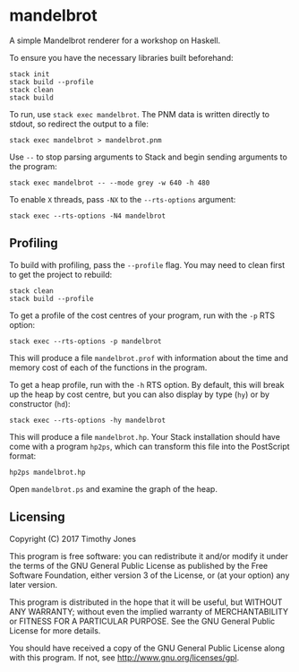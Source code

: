 mandelbrot
==========

A simple Mandelbrot renderer for a workshop on Haskell.

To ensure you have the necessary libraries built beforehand:

```shell
stack init
stack build --profile
stack clean
stack build
```

To run, use `stack exec mandelbrot`.  The PNM data is written directly
to stdout, so redirect the output to a file:

```shell
stack exec mandelbrot > mandelbrot.pnm
```

Use `--` to stop parsing arguments to Stack and begin sending arguments
to the program:

```shell
stack exec mandelbrot -- --mode grey -w 640 -h 480
```

To enable `X` threads, pass `-NX` to the `--rts-options` argument:

```shell
stack exec --rts-options -N4 mandelbrot
```


Profiling
---------

To build with profiling, pass the `--profile` flag.  You may need to
clean first to get the project to rebuild:

```shell
stack clean
stack build --profile
```

To get a profile of the cost centres of your program, run with the `-p`
RTS option:

```shell
stack exec --rts-options -p mandelbrot
```

This will produce a file `mandelbrot.prof` with information about the
time and memory cost of each of the functions in the program.

To get a heap profile, run with the `-h` RTS option.  By default, this
will break up the heap by cost centre, but you can also display by type
(`hy`) or by constructor (`hd`):

```shell
stack exec --rts-options -hy mandelbrot
```

This will produce a file `mandelbrot.hp`.  Your Stack installation
should have come with a program `hp2ps`, which can transform this file
into the PostScript format:

```shell
hp2ps mandelbrot.hp
```

Open `mandelbrot.ps` and examine the graph of the heap.


Licensing
---------

Copyright (C) 2017 Timothy Jones

This program is free software: you can redistribute it and/or modify it
under the terms of the GNU General Public License as published by the
Free Software Foundation, either version 3 of the License, or (at your
option) any later version.

This program is distributed in the hope that it will be useful, but
WITHOUT ANY WARRANTY; without even the implied warranty of
MERCHANTABILITY or FITNESS FOR A PARTICULAR PURPOSE. See the GNU General
Public License for more details.

You should have received a copy of the GNU General Public License along
with this program. If not, see <http://www.gnu.org/licenses/gpl>.

